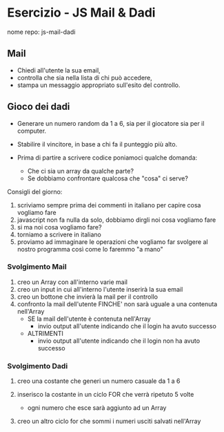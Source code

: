 # Esercizio - JS Mail & Dadi

nome repo: js-mail-dadi <br>

## Mail

- Chiedi all'utente la sua email,
- controlla che sia nella lista di chi può accedere,
- stampa un messaggio appropriato sull'esito del controllo.

## Gioco dei dadi

- Generare un numero random da 1 a 6, sia per il giocatore sia per il computer.
- Stabilire il vincitore, in base a chi fa il punteggio più alto.

- Prima di partire a scrivere codice poniamoci qualche domanda:
  - Che ci sia un array da qualche parte?
  - Se dobbiamo confrontare qualcosa che "cosa" ci serve?

Consigli del giorno:

1. scriviamo sempre prima dei commenti in italiano per capire cosa vogliamo fare
2. javascript non fa nulla da solo, dobbiamo dirgli noi cosa vogliamo fare
3. si ma noi cosa vogliamo fare?
4. torniamo a scrivere in italiano
5. proviamo ad immaginare le operazioni che vogliamo far svolgere al nostro programma così come lo faremmo "a mano"

### Svolgimento Mail

1. creo un Array con all'interno varie mail
2. creo un input in cui all'interno l'utente inserirà la sua email
3. creo un bottone che invierà la mail per il controllo
4. confronto la mail dell'utente FINCHE' non sarà uguale a una contenuta nell'Array
   - SE la mail dell'utente è contenuta nell'Array
     - invio output all'utente indicando che il login ha avuto successo
   - ALTRIMENTI
     - invio output all'utente indicando che il login non ha avuto successo

### Svolgimento Dadi

1. creo una costante che generi un numero casuale da 1 a 6
2. inserisco la costante in un ciclo FOR che verrà ripetuto 5 volte

   - ogni numero che esce sarà aggiunto ad un Array

3. creo un altro ciclo for che sommi i numeri usciti salvati nell'Array
